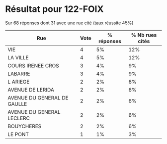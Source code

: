 # Résultat pour 122-FOIX

Sur 68 réponses dont 31 avec une rue cité (taux réussite 45%)

| Rue | Vote | % réponses | % Nb rues cités|
|-----|------|------------|----------------|
| VIE | 4 | 5% | 12%|
| LA VILLE | 4 | 5% | 12%|
| COURS IRENEE CROS | 3 | 4% | 9%|
| LABARRE | 3 | 4% | 9%|
| L ARIEGE | 2 | 2% | 6%|
| AVENUE DE LERIDA | 2 | 2% | 6%|
| AVENUE DU GENERAL DE GAULLE | 2 | 2% | 6%|
| AVENUE DU GENERAL LECLERC | 2 | 2% | 6%|
| BOUYCHERES | 2 | 2% | 6%|
| LE PONT | 1 | 1% | 3%|

